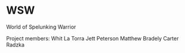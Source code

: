 WSW
===

World of Spelunking Warrior

Project members:
Whit La Torra
Jett Peterson
Matthew Bradely
Carter Radzka

